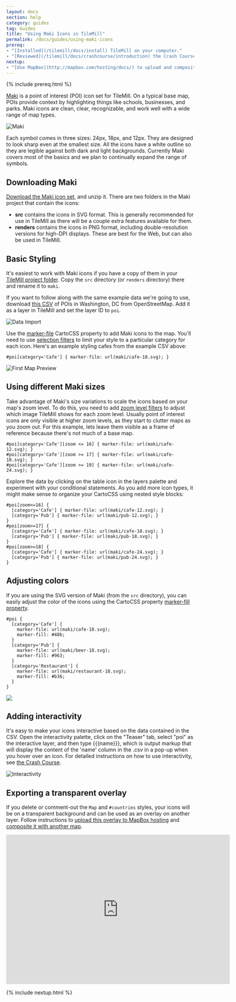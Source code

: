 ```yaml
---
layout: docs
section: help
category: guides
tag: Guides
title: "Using Maki Icons in TileMill"
permalink: /docs/guides/using-maki-icons
prereq:
- "[Installed](/tilemill/docs/install) TileMill on your computer."
- "[Reviewed](/tilemill/docs/crashcourse/introduction) the Crash Course, in particular [using conditional styles](/tilemill/docs/guides/conditional-styles/)."
nextup:
- "[Use MapBox](http://mapbox.com/hosting/docs/) to upload and composite your map."
---
```

{% include prereq.html %}

[Maki](http://mapbox.com/maki) is a point of interest (POI) icon set for TileMill. On a typical base map, POIs provide context by highlighting things like schools, businesses, and parks. Maki icons are clean, clear, recognizable, and work well with a wide range of map types. 

![Maki](/tilemill/assets/pages/maki-1.png)

Each symbol comes in three sizes: 24px, 18px, and 12px. They are designed to look sharp even at the smallest size. All the icons have a white outline so they are legible against both dark and light backgrounds. Currently Maki covers most of the basics and we plan to continually expand the range of symbols.

## Downloading Maki

[Download the Maki icon set](https://github.com/mapbox/maki/zipball/gh-pages), and unzip it. There are two folders in the Maki project that contain the icons:

- **src** contains the icons in SVG format. This is generally recommended for use in TileMill as there will be a couple extra features available for them.
- **renders** contains the icons in PNG format, including double-resolution versions for high-DPI displays. These are best for the Web, but can also be used in TileMill.

## Basic Styling

It's easiest to work with Maki icons if you have a copy of them in your [TileMill project folder](/tilemill/docs/manual/files-directories/#structure_of_a_tilemill_project). Copy the `src` directory (or `renders` directory) there and rename it to `maki`. 

If you want to follow along with the same example data we're going to use, download [this CSV](https://github.com/mapbox/tilemill/raw/gh-pages/assets/pages/combined_poi.csv) of POIs in Washington, DC from OpenStreetMap. Add it as a layer in TileMill and set the layer ID to `poi`.

![Data Import](/tilemill/assets/pages/maki-2.png)

Use the [marker-file](http://www.mapbox.com/carto/api/2.1.0/#marker-file) CartoCSS property to add Maki icons to the map. You'll need to use [selection filters](/tilemill/docs/guides/selectors/#basic_text_comparison_filters) to limit your style to a particular category for each icon. Here's an example styling cafes from the example CSV above:

    #poi[category='Cafe'] { marker-file: url(maki/cafe-18.svg); }

![First Map Preview](/tilemill/assets/pages/maki-3-2.png) 

## Using different Maki sizes

Take advantage of Maki's size variations to scale the icons based on your map's zoom level. To do this, you need to add [zoom level filters](/tilemill/docs/guides/selectors/#zoom_level_filters) to adjust which image TileMill shows for each zoom level. Usually point of interest icons are only visible at higher zoom levels, as they start to clutter maps as you zoom out. For this example, lets leave them visible as a frame of reference because there's not much of a base map.

    #poi[category='Cafe'][zoom <= 16] { marker-file: url(maki/cafe-12.svg); }
    #poi[category='Cafe'][zoom >= 17] { marker-file: url(maki/cafe-18.svg); }
    #poi[category='Cafe'][zoom >= 19] { marker-file: url(maki/cafe-24.svg); }

Explore the data by clicking on the table icon in the layers palette and experiment with your conditional statements. As you add more icon types, it might make sense to organize your CartoCSS using nested style blocks:

    #poi[zoom<=16] {
      [category='Cafe'] { marker-file: url(maki/cafe-12.svg); }
      [category='Pub'] { marker-file: url(maki/pub-12.svg); }
    }
    #poi[zoom>=17] {
      [category='Cafe'] { marker-file: url(maki/cafe-18.svg); }
      [category='Pub'] { marker-file: url(maki/pub-18.svg); }
    }
    #poi[zoom>=18] {
      [category='Cafe'] { marker-file: url(maki/cafe-24.svg); }
      [category='Pub'] { marker-file: url(maki/pub-24.svg); }
    }

## Adjusting colors

If you are using the SVG version of Maki (from the `src` directory), you can easily adjust the color of the icons using the CartoCSS property [marker-fill property](http://www.mapbox.com/carto/api/2.1.0/#marker-fill).

    #poi {
      [category='Cafe'] {
        marker-file: url(maki/cafe-18.svg);
        marker-fill: #48b;
      }
      [category='Pub'] {
        marker-file: url(maki/beer-18.svg);
        marker-fill: #963;
      }
      [category='Restaurant'] {
        marker-file: url(maki/restaurant-18.svg);
        marker-fill: #b36;
      }
    }

![](/tilemill/assets/pages/adding-color-to-maki-icons-1.png)

## Adding interactivity

It's easy to make your icons interactive based on the data contained in the CSV. Open the interactivity palette, click on the "Teaser" tab, select "poi" as the interactive layer, and then type &#123;&#123;&#123;name&#125;&#125;&#125;, which is output markup that will display the content of the 'name' column in the .csv in a pop-up when you hover over an icon. For detailed instructions on how to use interactivity, see [the Crash Course](http://mapbox.com/tilemill/docs/crashcourse/tooltips/).

![Interactivity](/tilemill/assets/pages/maki-6.png)

## Exporting a transparent overlay

If you delete or comment-out the `Map` and `#countries` styles, your icons will be on a transparent background and can be used as an overlay on another layer. Follow instructions to [upload this overlay to MapBox hosting](/hosting/uploading/) and [composite it with another map](/hosting/compositing/).

<iframe width='600' height='400' frameBorder='0' src='https://a.tiles.mapbox.com/v3/saman.map-mpr6vgy4.html#17/38.907/-77.041'> </iframe>

{% include nextup.html %}
